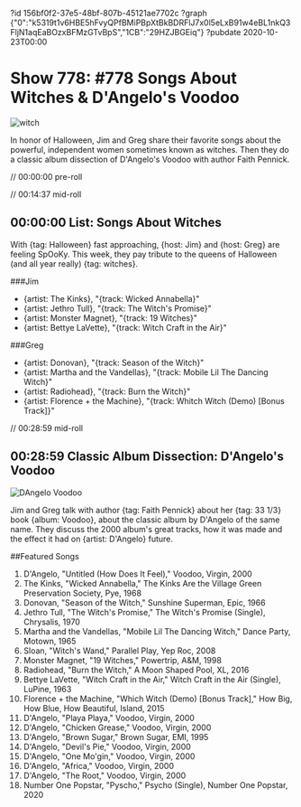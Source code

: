 ?id 156bf0f2-37e5-48bf-807b-45121ae7702c
?graph {"0":"k5319t1v6HBE5hFvyQPfBMiPBpXtBkBDRFlJ7x0l5eLxB91w4eBL1nkQ3FljN1aqEaBOzxBFMzGTvBpS","1CB":"29HZJBGEiq"}
?pubdate 2020-10-23T00:00
# Show 778: #778 Songs About Witches & D'Angelo's Voodoo

![witch](https://static.soundopinions.org/images/2020/witch.jpeg)

In honor of Halloween, Jim and Greg share their favorite songs about the powerful, independent women sometimes known as witches. Then they do a classic album dissection of D'Angelo's Voodoo with author Faith Pennick.


// 00:00:00 pre-roll

// 00:14:37 mid-roll


## 00:00:00 List: Songs About Witches

With {tag: Halloween} fast approaching, {host: Jim} and {host: Greg} are feeling SpOoKy. This week, they pay tribute to the queens of Halloween (and all year really) {tag: witches}.

###Jim
- {artist: The Kinks}, "{track: Wicked Annabella}"
- {artist: Jethro Tull}, "{track: The Witch's Promise}"
- {artist: Monster Magnet}, "{track: 19 Witches}"
- {artist: Bettye LaVette}, "{track: Witch Craft in the Air}"

###Greg
- {artist: Donovan}, "{track: Season of the Witch}"
- {artist: Martha and the Vandellas}, "{track: Mobile Lil The Dancing Witch}"
- {artist: Radiohead}, "{track: Burn the Witch}"
- {artist: Florence + the Machine}, "{track: Whitch Witch (Demo) [Bonus Track]}"

// 00:28:59 mid-roll


## 00:28:59 Classic Album Dissection: D'Angelo's Voodoo

![DAngelo Voodoo](https://static.soundopinions.org/assets/778/1CB12.jpg)

Jim and Greg talk with author {tag: Faith Pennick} about her {tag: 33 1/3} book {album: Voodoo}, about the classic album by D'Angelo of the same name. They discuss the 2000 album's great tracks, how it was made and the effect it had on {artist: D'Angelo} future.


##Featured Songs

1. D'Angelo, "Untitled (How Does It Feel)," Voodoo, Virgin, 2000
1. The Kinks, "Wicked Annabella," The Kinks Are the Village Green Preservation Society, Pye, 1968
1. Donovan, "Season of the Witch," Sunshine Superman, Epic, 1966
1. Jethro Tull, "The Witch's Promise," The Witch's Promise (Single), Chrysalis, 1970
1. Martha and the Vandellas, "Mobile Lil The Dancing Witch," Dance Party, Motown, 1965
1. Sloan, "Witch's Wand," Parallel Play, Yep Roc, 2008
1. Monster Magnet, "19 Witches," Powertrip, A&M, 1998
1. Radiohead, "Burn the Witch," A Moon Shaped Pool, XL, 2016
1. Bettye LaVette, "Witch Craft in the Air," Witch Craft in the Air (Single), LuPine, 1963
1. Florence + the Machine, "Which Witch (Demo) [Bonus Track]," How Big, How Blue, How Beautiful, Island, 2015
1. D'Angelo, "Playa Playa," Voodoo, Virgin, 2000
1. D'Angelo, "Chicken Grease," Voodoo, Virgin, 2000
1. D'Angelo, "Brown Sugar," Brown Sugar, EMI, 1995
1. D'Angelo, "Devil's Pie," Voodoo, Virgin, 2000
1. D'Angelo, "One Mo'gin," Voodoo, Virgin, 2000
1. D'Angelo, "Africa," Voodoo, Virgin, 2000
1. D'Angelo, "The Root," Voodoo, Virgin, 2000
1. Number One Popstar, "Pyscho," Psycho (Single), Number One Popstar, 2020


